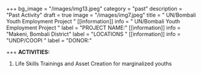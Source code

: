 +++
bg_image = "/images/img13.jpeg"
category = "past"
description = "Past Activity"
draft = true
image = "/images/img7.jpeg"
title = "  UN/Bombali Youth  Employment  Project "
[[information]]
info = "  UN/Bombali Youth  Employment  Project "
label = "PROJECT NAME:"
[[information]]
info = "Makeni, Bombali  District"
label = "LOCATIONS "
[[information]]
info = "UNDP/COOPI "
label = "DONOR:"

+++
**ACTIVITIES:**

1. Life Skills Trainings and Asset Creation for marginalized youths